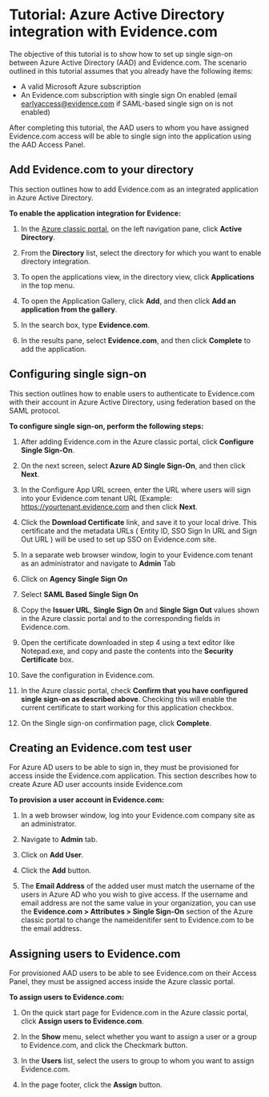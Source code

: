 <properties
	pageTitle="Tutorial: Azure Active Directory integration with Evidence.com | Microsoft Azure"
	description="Learn how to configure single sign-on between Azure Active Directory and Evidence.com."
	services="active-directory"
	documentationCenter=""
	authors="asmalser-msft"
	manager="stevenpo"
	editor=""/>

<tags
	ms.service="active-directory"
	ms.workload="identity"
	ms.tgt_pltfrm="na"
	ms.devlang="na"
	ms.topic="article"
	ms.date="02/23/2016"
	ms.author="asmalser"/>


# Tutorial: Azure Active Directory integration with Evidence.com

The objective of this tutorial is to show how to set up single sign-on between Azure Active Directory (AAD) and Evidence.com. The scenario outlined in this tutorial assumes that you already have the following items:
	
* A valid Microsoft Azure subscription
* An Evidence.com subscription with single sign On enabled (email earlyaccess@evidence.com if SAML-based single sign on is not enabled)

After completing this tutorial, the AAD users to whom you have assigned Evidence.com access will be able to single sign into the application using the AAD Access Panel.

## Add Evidence.com to your directory

This section outlines how to add Evidence.com as an integrated application in Azure Active Directory.

**To enable the application integration for Evidence:**

1.	In the [Azure classic portal](https://manage.windowsazure.com), on the left navigation pane, click **Active Directory**.

2.	From the **Directory** list, select the directory for which you want to enable directory integration.

3.	To open the applications view, in the directory view, click **Applications** in the top menu.

4.	To open the Application Gallery, click **Add**, and then click **Add an application from the gallery**.

5.	In the search box, type **Evidence.com**.

6.	In the results pane, select **Evidence.com**, and then click **Complete** to add the application.


## Configuring single sign-on

This section outlines how to enable users to authenticate to Evidence.com with their account in Azure Active Directory, using federation based on the SAML protocol.

**To configure single sign-on, perform the following steps:**

1.	After adding Evidence.com in the Azure classic portal, click **Configure Single Sign-On**. 
 
2.	On the next screen, select **Azure AD Single Sign-On**, and then click **Next**.

3.	In the Configure App URL screen, enter the URL where users will sign into your Evidence.com tenant URL (Example: https://yourtenant.evidence.com  and then click **Next**. 

4.	Click the **Download Certificate** link, and save it to your local drive. This certificate and the metadata URLs (  Entity ID, SSO Sign In URL and Sign Out URL ) will be used to set up SSO on Evidence.com site. 

5.	In a separate web browser window, login to your Evidence.com tenant as an administrator and navigate to **Admin** Tab
      
6.	Click on **Agency Single Sign On**
 
7.	Select **SAML Based Single Sign On**
 
8.	Copy the **Issuer URL**, **Single Sign On** and **Single Sign Out** values shown in the Azure classic portal and to the corresponding fields in Evidence.com.

9.	Open the certificate downloaded in step 4 using a text editor like Notepad.exe, and copy and paste the contents into the **Security Certificate** box. 

10. Save the configuration in Evidence.com.
 
11.	In the Azure classic portal, check **Confirm that you have configured single sign-on as described above**. Checking this will enable the current certificate to start working for this application checkbox.
 
12.	On the Single sign-on confirmation page, click **Complete**.  


## Creating an Evidence.com test user

For Azure AD users to be able to sign in, they must be provisioned for access inside the Evidence.com application. This section describes how to create Azure AD user accounts inside Evidence.com

**To provision a user account in Evidence.com:**

1.	In a web browser window, log into your Evidence.com company site as an administrator.

2.	Navigate to **Admin** tab.

3.	Click on **Add User**.

4.	Click the **Add** button.

5.  The **Email Address** of the added user must match the username of the users in Azure AD who you wish to give access. If the username and email address are not the same value in your organization, you can use the **Evidence.com > Attributes > Single Sign-On** section of the Azure classic portal to change the nameidenitifer sent to Evidence.com to be the email address.


## Assigning users to Evidence.com

For provisioned AAD users to be able to see Evidence.com on their Access Panel, they must be assigned access inside the Azure classic portal.

**To assign users to Evidence.com:**

1.	On the quick start page for Evidence.com in the Azure classic portal, click **Assign users to Evidence.com**.
 
2.	In the **Show** menu, select whether you want to assign a user or a group to Evidence.com, and click the Checkmark button.
 
3.	In the **Users** list, select the users to group to whom you want to assign Evidence.com.
 
4.	In the page footer, click the **Assign** button.

